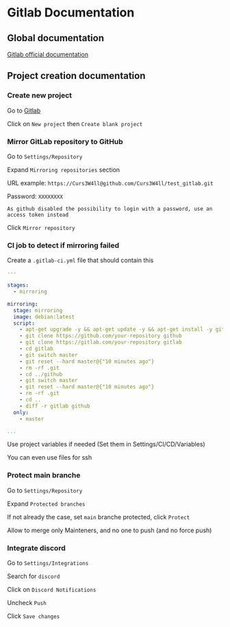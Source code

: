 # Gitlab Documentation

## Global documentation

[Gitlab official documentation](https://docs.gitlab.com/ee/gitlab-basics/)

## Project creation documentation

### Create new project

Go to [Gitlab](https://gitlab.ci.dydu-priv.com/)

Click on `New project` then `Create blank project`

### Mirror GitLab repository to GitHub

Go to `Settings/Repository`

Expand `Mirroring repositories` section

URL example: `https://Curs3W4ll@github.com/Curs3W4ll/test_gitlab.git`

Password: `XXXXXXXX`

`As github disabled the possibility to login with a password, use an access token instead`

Click `Mirror repository`

### CI job to detect if mirroring failed

Create a `.gitlab-ci.yml` file that should contain this

```yml
---

stages:
  - mirroring

mirroring:
  stage: mirroring
  image: debian:latest
  script:
    - apt-get upgrade -y && apt-get update -y && apt-get install -y git
    - git clone https://github.com/your-repository github
    - git clone https://gitlab.com/your-repository gitlab
    - cd gitlab
    - git switch master
    - git reset --hard master@{"10 minutes ago"}
    - rm -rf .git
    - cd ../github
    - git switch master
    - git reset --hard master@{"10 minutes ago"}
    - rm -rf .git
    - cd ..
    - diff -r gitlab github
  only:
    - master

...
```

Use project variables if needed (Set them in Settings/CI/CD/Variables)

You can even use files for ssh

### Protect main branche

Go to `Settings/Repository`

Expand `Protected branches`

If not already the case, set `main` branche protected, click `Protect`

Allow to merge only Mainteners, and no one to push (and no force push)

### Integrate discord

Go to `Settings/Integrations`

Search for `discord`

Click on `Discord Notifications`

Uncheck `Push`

Click `Save changes`

